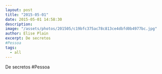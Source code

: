 ```yaml
---
layout: post
title: "2015-05-01"
date: 2015-05-01 14:58:30
description: 
image: "/assets/photos/201505/c19bfc375ac78c813ce4dbfd0b4977bc.jpg"
author: Elise Plain
excerpt: De secretos 
#Pessoa
tags: 
  - all
---
```


De secretos 
#Pessoa
<p></p>
